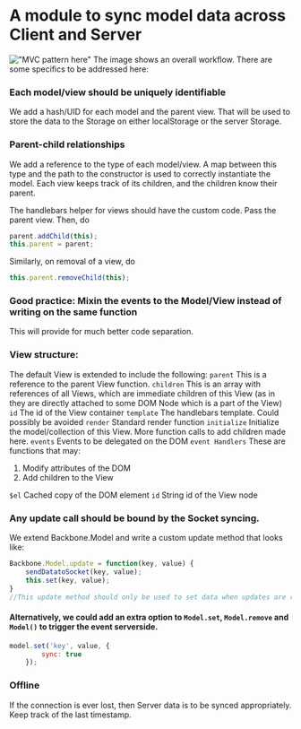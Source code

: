 # A module to sync model data across Client and Server
!["MVC pattern here"](http://addyosmani.github.io/backbone-fundamentals/img/backbone_mvc.png)
The image shows an overall workflow. There are some specifics to be addressed here:

### Each model/view should be uniquely identifiable
We add a hash/UID for each model and the parent view. That will be used to store the data to the Storage on either localStorage or the server Storage. 

### Parent-child relationships
We add a reference to the type of each model/view. A map between this type and the path to the constructor is used to correctly instantiate the model. 
Each view keeps track of its children, and the children know their parent. 

The handlebars helper for views should have the custom code. Pass the parent view. Then, do
```javascript
parent.addChild(this);
this.parent = parent;
```

Similarly, on removal of a view, do 
```javascript
this.parent.removeChild(this);
```

### Good practice: Mixin the events to the Model/View instead of writing on the same function
This will provide for much better code separation. 

### View structure: 
The default View is extended to include the following: 
`parent`
This is a reference to the parent View function. 
`children`
This is an array with references of all Views, which are immediate children of this View (as in they are directly attached to some DOM Node which is a part of the View)
`id`
The id of the View container
`template`
The handlebars template. Could possibly be avoided
`render`
Standard render function
`initialize`
Initialize the model/collection of this View. More function calls to add children made here.
`events`
Events to be delegated on the DOM
`event Handlers`
These are functions that may:
1. Modify attributes of the DOM
2. Add children to the View

`$el`
Cached copy of the DOM element
`id`
String id of the View node
### Any update call should be bound by the Socket syncing. 
We extend Backbone.Model and write a custom update method that looks like:
``` javascript
Backbone.Model.update = function(key, value) {
    sendDatatoSocket(key, value);
    this.set(key, value);
}
//This update method should only be used to set data when updates are received from the UI. Use Backbone.Model.set inside the event triggers.
```
#### Alternatively, we could add an extra option  to `Model.set`, `Model.remove` and `Model()` to trigger the event serverside. 
```javascript
model.set('key', value, {
        sync: true
    });
```

### Offline
If the connection is ever lost, then Server data is to be synced appropriately. Keep track of the last timestamp. 